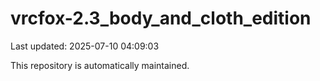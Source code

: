# vrcfox-2.3_body_and_cloth_edition

Last updated: 2025-07-10 04:09:03

This repository is automatically maintained.
